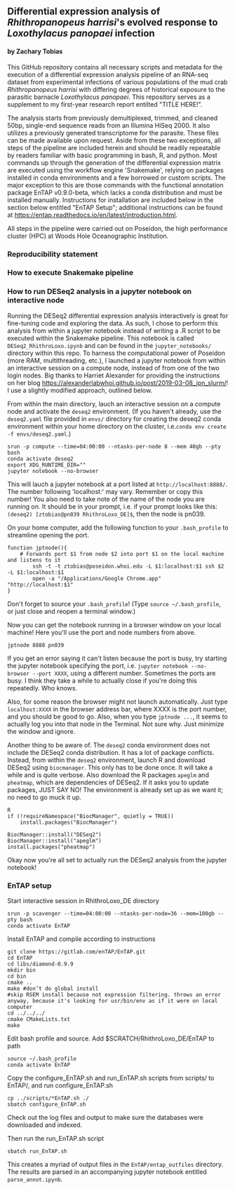 ## Differential expression analysis of _Rhithropanopeus harrisi_'s evolved response to _Loxothylacus panopaei_ infection

#### by Zachary Tobias

This GitHub repository contains all necessary scripts and metadata for the execution of a differential expression analysis pipeline of an RNA-seq dataset from experimental infections of various populations of the mud crab _Rhithropanopeus harrisi_ with differing degrees of historical exposure to the parasitic barnacle _Loxothylacus panopaei_. This repository serves as a supplement to my first-year research report entilted "TITLE HERE!". 

The analysis starts from previously demultiplexed, trimmed, and cleaned 50bp, single-end sequence reads from an Illumina HiSeq 2000. It also utilizes a previously generated transcriptome for the parasite. These files can be made available upon request. Aside from these two exceptions, all steps of the pipeline are included herein and should be readily repeatable by readers familiar with basic programming in bash, R, and python. Most commands up through the generation of the differential expression matrix are executed using the workflow engine 'Snakemake', relying on packages installed in conda environments and a few borrowed or custom scripts. The major exception to this are those commands with the functional annotation package EnTAP v0.9.0-beta, which lacks a conda distribution and must be installed manually. Instructions for installation are included below in the section below entitled "EnTAP Setup"; additional instructions can be found at <https://entap.readthedocs.io/en/latest/introduction.html>. 

All steps in the pipeline were carried out on Poseidon, the high performance cluster (HPC) at Woods Hole Oceanographic Institution. 

### Reproducibility statement



### How to execute Snakemake pipeline



### How to run DESeq2 analysis in a jupyter notebook on interactive node

Running the DESeq2 differential expression analysis interactively is great for fine-tuning code and exploring the data. As such, I chose to perform this analysis from within a jupyter notebook instead of writing a .R script to be executed within the Snakemake pipeline. This notebook is called `DESeq2_RhithroLoxo.ipynb` and can be found in the `jupyter_notebooks/` directory within this repo. To harness the computational power of Poseidon (more RAM, multithreading, etc.), I launched a jupyter notebook from within an interactive session on a compute node, instead of from one of the two login nodes. Big thanks to Harriet Alexander for providing the instructions on her blog <https://alexanderlabwhoi.github.io/post/2019-03-08_jpn_slurm/>! I use a slightly modified approach, outlined below.

From within the main directory, lauch an interactive session on a compute node and activate the `deseq2` environment. (If you haven't already, use the `deseq2.yaml` file provided in `envs/` directory for creating the deseq2 conda environment within your home directory on the cluster, i.e.`conda env create -f envs/deseq2.yaml`.)

```
srun -p compute --time=04:00:00 --ntasks-per-node 8 --mem 40gb --pty bash
conda activate deseq2
export XDG_RUNTIME_DIR=""
jupyter notebook --no-browser
```

This will lauch a jupyter notebook at a port listed at `http://localhost:8888/`. The number following 'localhost:' may vary. Remember or copy this number! You also need to take note of the name of the node you are running on. It should be in your prompt, i.e. if your prompt looks like this: `(deseq2) [ztobias@pn039 RhithroLoxo_DE]$`, then the node is pn039.

On your home computer, add the following function to your `.bash_profile` to streamline opening the port.

```
function jptnode(){
    # Forwards port $1 from node $2 into port $1 on the local machine and listens to it
        ssh -t -t ztobias@poseidon.whoi.edu -L $1:localhost:$1 ssh $2 -L $1:localhost:$1
        open -a "/Applications/Google Chrome.app" "http://localhost:$1"
}
```

Don't forget to source your `.bash_profile`! (Type `source ~/.bash_profile`, or just close and reopen a terminal window.)

Now you can get the notebook running in a browser window on your local machine! Here you'll use the port and node numbers from above.

```
jptnode 8888 pn039
```

If you get an error saying it can't listen because the port is busy, try starting the jupyter notebook specifying the port, i.e. `jupyter notebook --no-browser --port XXXX`, using a different number. Sometimes the ports are busy. I think they take a while to actually close if you're doing this repeatedly. Who knows. 

Also, for some reason the browser might not launch automatically. Just type `localhost:XXXX` in the browser address bar, where XXXX is the port number, and you should be good to go. Also, when you type `jptnode ...`, it seems to actually log you into that node in the Terminal. Not sure why. Just minimize the window and ignore.

Another thing to be aware of. The `deseq2` conda environment does not include the DESeq2 conda distribution. It has a lot of package conflicts. Instead, from within the `deseq2` environment, launch R and download DESeq2 using `biocmanager`. This only has to be done once. It will take a while and is quite verbose. Also download the R packages `apeglm` and `pheatmap`, which are dependencies of DESeq2. If it asks you to update packages, JUST SAY NO! The environment is already set up as we want it; no need to go muck it up.

```
R
if (!requireNamespace("BiocManager", quietly = TRUE))
    install.packages("BiocManager")

BiocManager::install("DESeq2")
BiocManager::install("apeglm")
install.packages("pheatmap")
```

Okay now you're all set to actually run the DESeq2 analysis from the jupyter notebook! 
 

### EnTAP setup

Start interactive session in RhithroLoxo_DE directory 

```
srun -p scavenger --time=04:00:00 --ntasks-per-node=36 --mem=100gb --pty bash
conda activate EnTAP
```

Install EnTAP and compile according to instructions 

```
git clone https://gitlab.com/enTAP/EnTAP.git
cd EnTAP
cd libs/diamond-0.9.9
mkdir bin
cd bin
cmake ..
make #don’t do global install
#skip RSEM install because not expression filtering. throws an error anyway, because it's looking for usr/bin/env as if it were on local computer
cd ../../../
cmake CMakeLists.txt
make
```

Edit bash profile and source. Add $SCRATCH/RhithroLoxo_DE/EnTAP to path

```
source ~/.bash_profile
conda activate EnTAP
```

Copy the configure_EnTAP.sh and run_EnTAP.sh scripts from scripts/ to EnTAP/, and run configure_EnTAP.sh

```
cp ../scripts/*EnTAP.sh ./
sbatch configure_EnTAP.sh
```

Check out the log files and output to make sure the databases were downloaded and indexed.

Then run the run_EnTAP.sh script

```
sbatch run_EnTAP.sh
```

This creates a myriad of output files in the `EnTAP/entap_outfiles` directory. The results are parsed in an accompanying jupyter notebook entitled `parse_annot.ipynb`.
